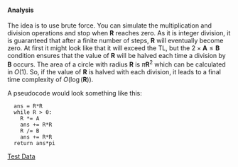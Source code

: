 #### Analysis

The idea is to use brute force. You can simulate the multiplication and
division operations and stop when $\mathbf{R}$ reaches zero. As it is integer
division, it is guaranteed that after a finite number of steps, $\mathbf{R}$
will eventually become zero. At first it might look like that it will exceed
the TL, but the $2 \times \mathbf{A} \leq \mathbf{B}$ condition ensures that
the value of $\mathbf{R}$ will be halved each time a division by $\mathbf{B}$
occurs. The area of a circle with radius $\mathbf{R}$ is $\pi\mathbf{R}^{2}$
which can be calculated in $O(1)$. So, if the value of $\mathbf{R}$ is halved
with each division, it leads to a final time complexity of
$O(\log(\mathbf{R}))$.

A pseudocode would look something like this:

```
  ans = R*R
  while R > 0:
    R *= A
    ans += R*R
    R /= B
    ans += R*R
  return ans*pi
```

[Test Data](test_data)
